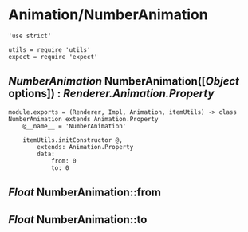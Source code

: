 Animation/NumberAnimation
=========================

	'use strict'

	utils = require 'utils'
	expect = require 'expect'

*NumberAnimation* NumberAnimation([*Object* options]) : *Renderer.Animation.Property*
-------------------------------------------------------------------------------------

	module.exports = (Renderer, Impl, Animation, itemUtils) -> class NumberAnimation extends Animation.Property
		@__name__ = 'NumberAnimation'

		itemUtils.initConstructor @,
			extends: Animation.Property
			data:
				from: 0
				to: 0

*Float* NumberAnimation::from
-----------------------------

*Float* NumberAnimation::to
---------------------------